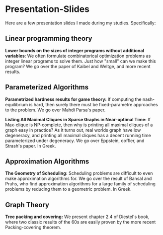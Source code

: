 # Presentation-Slides

Here are a few presentation slides I made during my studies. Specifically:

## Linear programming theory
**Lower bounds on the sizes of integer programs without additional variables**: We often formulate combinatorical optimization problems as integer linear programs to solve them. Just how "small" can we make this program? We go over the paper of Kaibel and Weltge, and more recent results.

## Parameterized Algorithms

**Parametrized hardness results for game theory:** If computing the nash-equilibrium is hard, then surely there must be fixed-parametre approaches to the problem. We go over Mahdi Parsa's paper.

**Listing All Maximal Cliques in Sparse Graphs in Near-optimal Time:** If Max-clique is NP-complete, then why is printing all maximal cliques of a graph easy in practice? As it turns out, real worlds graph have low degeneracy, and printing all maximal cliques has a decent running time parameterized under degeneracy. We go over Eppstein, ooffler, and Strash's paper. In Greek. 

## Approximation Algorithms
**The Geometry of Scheduling:** Scheduling problems are difficult to even make approximation algorithms for. We go over the result of Bansal and Pruhs, who find approximation algorithms for a large family of scheduling problems by reducing them to a geometric problem. In Greek.

## Graph Theory
**Tree packing and covering:**
We present chapter 2.4 of Diestel's book, where two classic results of the 60s are easily proven by the more recent Packing-covering theorem.
